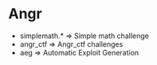 # Angr

* simplemath.*  => Simple math challenge
* angr_ctf      => Angr_ctf challenges 
* aeg           => Automatic Exploit Generation
